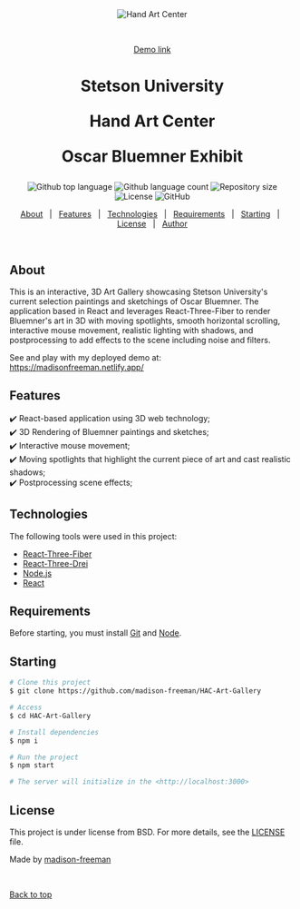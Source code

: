 <div align="center" id="top"> 
  <img src="./.github/app.gif" alt="Hand Art Center" />

  &#xa0;

  <a href="https://62d42c90f459cd662f10d915--madisonfreeman.netlify.app/">Demo link</a>
</div>
<h1 align="center">Stetson University
	
Hand Art Center
	
Oscar Bluemner Exhibit</h1>

<p align="center">
  <img alt="Github top language" src="https://img.shields.io/github/languages/top/madison-freeman/HAC-Art-Gallery?color=56BEB8">

  <img alt="Github language count" src="https://img.shields.io/github/languages/count/madison-freeman/HAC-Art-Gallery?color=56BEB8">

  <img alt="Repository size" src="https://img.shields.io/github/repo-size/madison-freeman/HAC-Art-Gallery?color=56BEB8">

  <img alt="License" src="https://img.shields.io/github/license/madison-freeman/HAC-Art-Gallery?color=56BEB8">
  <img alt="GitHub" src="https://img.shields.io/github/license/madison-freeman/HAC-Art-Gallery?color=56BEB8">
  <!-- <img alt="Github issues" src="https://img.shields.io/github/issues/{{YOUR_GITHUB_USERNAME}}/art-gallery?color=56BEB8" /> -->

  <!-- <img alt="Github forks" src="https://img.shields.io/github/forks/{{YOUR_GITHUB_USERNAME}}/art-gallery?color=56BEB8" /> -->

  <!-- <img alt="Github stars" src="https://img.shields.io/github/stars/{{YOUR_GITHUB_USERNAME}}/art-gallery?color=56BEB8" /> -->
</p>

<!-- Status -->

<!-- <h4 align="center"> 
	Stetson University 🚧 Hand Art Center 🚀 Under construction...  🚧
</h4> 

<hr> -->

<p align="center">
  <a href="#dart-about">About</a> &#xa0; | &#xa0; 
  <a href="#sparkles-features">Features</a> &#xa0; | &#xa0;
  <a href="#rocket-technologies">Technologies</a> &#xa0; | &#xa0;
  <a href="#white_check_mark-requirements">Requirements</a> &#xa0; | &#xa0;
  <a href="#checkered_flag-starting">Starting</a> &#xa0; | &#xa0;
  <a href="#memo-license">License</a> &#xa0; | &#xa0;
  <a href="https://github.com/{{YOUR_GITHUB_USERNAME}}" target="_blank">Author</a>
</p>

<br>

## About ##

This is an interactive, 3D Art Gallery showcasing Stetson University's current selection paintings and sketchings of Oscar Bluemner. The application based in React and leverages React-Three-Fiber to render  Bluemner's art in 3D with moving spotlights, smooth horizontal scrolling, interactive mouse movement, realistic lighting with shadows, and postprocessing to add effects to the scene including noise and filters.

See and play with my deployed demo at: https://madisonfreeman.netlify.app/


## Features ##

:heavy_check_mark: React-based application using 3D web technology;\
:heavy_check_mark: 3D Rendering of Bluemner paintings and sketches;\
:heavy_check_mark: Interactive mouse movement;\
:heavy_check_mark: Moving spotlights that highlight the current piece of art and cast realistic shadows;\
:heavy_check_mark: Postprocessing scene effects;

## Technologies ##

The following tools were used in this project:

- [React-Three-Fiber](https://github.com/pmndrs/react-three-fiber)
- [React-Three-Drei](https://github.com/pmndrs/drei)
- [Node.js](https://nodejs.org/en/)
- [React](https://pt-br.reactjs.org/)

## Requirements ##

Before starting, you must install [Git](https://git-scm.com) and [Node](https://nodejs.org/en/).

## Starting ##

```bash
# Clone this project
$ git clone https://github.com/madison-freeman/HAC-Art-Gallery

# Access
$ cd HAC-Art-Gallery

# Install dependencies
$ npm i

# Run the project
$ npm start

# The server will initialize in the <http://localhost:3000>
```

## License ##

This project is under license from BSD. For more details, see the [LICENSE](LICENSE.md) file.


Made by <a href="https://github.com/madison-freeman" target="_blank">madison-freeman</a>

&#xa0;

<a href="#top">Back to top</a>
